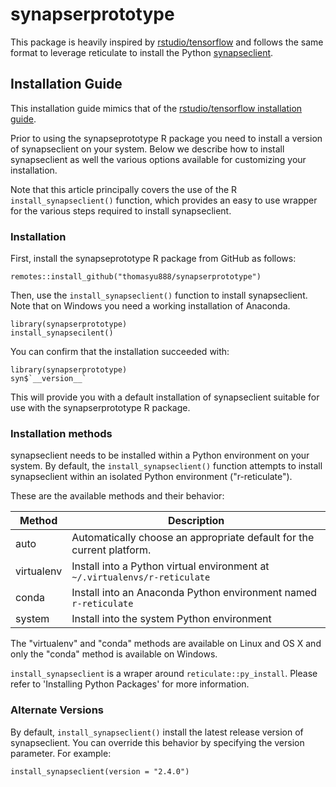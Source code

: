 # synapserprototype

This package is heavily inspired by [rstudio/tensorflow](https://github.com/rstudio/tensorflow) and follows the same
format to leverage reticulate to install the Python [synapseclient](https://github.com/Sage-Bionetworks/synapsePythonClient).


## Installation Guide
This installation guide mimics that of the [rstudio/tensorflow installation guide](https://tensorflow.rstudio.com/installation/).

Prior to using the synapseprototype R package you need to install a version of synapseclient on your system. Below we describe how to install synapseclient as well the various options available for customizing your installation.

Note that this article principally covers the use of the R `install_synapseclient()` function, which provides an easy to use wrapper for the various steps required to install synapseclient.

### Installation
First, install the synapseprototype R package from GitHub as follows:

```
remotes::install_github("thomasyu888/synapserprototype")
```

Then, use the `install_synapseclient()` function to install synapseclient. Note that on Windows you need a working installation of Anaconda.

```
library(synapserprototype)
install_synapsecilent()
```

You can confirm that the installation succeeded with:

```
library(synapserprototype)
syn$`__version__`
```

This will provide you with a default installation of synapseclient suitable for use with the synapserprototype R package.

### Installation methods

synapseclient needs to be installed within a Python environment on your system. By default, the `install_synapseclient()` function attempts to install synapseclient within an isolated Python environment ("r-reticulate").

These are the available methods and their behavior:

| Method|Description|
| --- | ----------- |
|auto|	Automatically choose an appropriate default for the current platform.|
|virtualenv|	Install into a Python virtual environment at `~/.virtualenvs/r-reticulate`|
|conda	|Install into an Anaconda Python environment named `r-reticulate`|
|system|	Install into the system Python environment|

The "virtualenv" and "conda" methods are available on Linux and OS X and only the "conda" method is available on Windows.

`install_synapseclient` is a wraper around `reticulate::py_install`. Please refer to 'Installing Python Packages' for more information.

### Alternate Versions

By default, `install_synapseclient()` install the latest release version of synapseclient. You can override this behavior by specifying the version parameter. For example:

`install_synapseclient(version = "2.4.0")`
